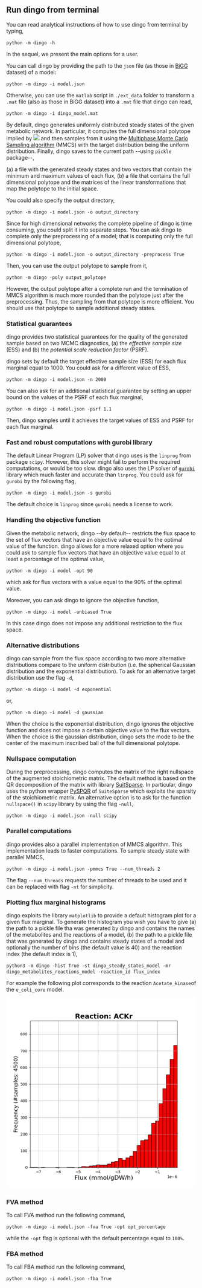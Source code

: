 ## Run dingo from terminal

You can read analytical instructions of how to use dingo from terminal by typing,

```
python -m dingo -h
```

In the sequel, we present the main options for a user.  

You can call dingo by providing the path to the `json` file (as those in [BiGG](http://bigg.ucsd.edu/models) dataset) of a model:

```
python -m dingo -i model.json
```
Otherwise, you can use the `matlab` script in `./ext_data` folder to transform a `.mat` file (also as those in BiGG dataset) into a `.mat` file that dingo can read,

```
python -m dingo -i dingo_model.mat
```

By default, dingo generates uniformly distributed steady states of the given metabolic network. In particular, it computes the full dimensional polytope implied by <img src="https://render.githubusercontent.com/render/math?math=S \cdot v=0,\ v_{lb}\leq v\leq v_{ub}"> and then samples from it using the [Multiphase Monte Carlo Sampling algorithm](https://arxiv.org/abs/2012.05503) (MMCS) with the target distribution being the uniform distribution. Finally, dingo saves to the current path --using `pickle` package--,  

(a) a file with the generated steady states and two vectors that contain the minimum and maximum values of each flux,
(b) a file that contains the full dimensional polytope and the matrices of the linear transformations that map the polytope to the initial space.

You could also specify the output directory,

```
python -m dingo -i model.json -o output_directory
```

Since for high dimensional networks the complete pipeline of dingo is time consuming, you could split it into separate steps.
You can ask dingo to complete only the preprocessing of a model; that is computing only the full dimensional polytope,

```
python -m dingo -i model.json -o output_directory -preprocess True
```

Then, you can use the output polytope to sample from it,

```
python -m dingo -poly output_polytope
```

However, the output polytope after a complete run and the termination of MMCS algorithm is much more rounded than the polytope just after the preprocessing. Thus, the sampling from that polytope is more efficient. You should use that polytope to sample additional steady states.

### Statistical guarantees

dingo provides two statistical guarantees for the quality of the generated sample based on two MCMC diagnostics, (a) the *effective sample size* (ESS)  and (b) the *potential scale reduction factor* (PSRF).  

dingo sets by default the target effective sample size (ESS) for each flux marginal equal to 1000. You could ask for a different value of ESS,

```
python -m dingo -i model.json -n 2000
```

You can also ask for an additional statistical guarantee by setting an upper bound on the values of the PSRF of each flux marginal,

```
python -m dingo -i model.json -psrf 1.1
```

Then, dingo samples until it achieves the target values of ESS and PSRF for each flux marginal.  

### Fast and robust computations with gurobi library

The default Linear Program (LP) solver that dingo uses is the `linprog` from package `scipy`. However, this solver might fail to perform the required computations, or would be too slow. dingo also uses the LP solver of [`gurobi`](https://www.gurobi.com/downloads/?campaignid=2027425882&adgroupid=77414946611&creative=406173548636&keyword=gurobi&matchtype=e&gclid=CjwKCAjwpKCDBhBPEiwAFgBzj6dqIVtvMCfl2VQEDb3t4azHbvHN5vKoqcKNtAgHC9iBTlt3kqK2aBoC7CYQAvD_BwE) library which much faster and accurate than `linprog`. You could ask for `gurobi` by the following flag,

```
python -m dingo -i model.json -s gurobi
```

The default choice is `linprog` since `gurobi` needs a license to work.



### Handling the objective function  

Given the metabolic network, dingo --by default-- restricts the flux space to the set of flux vectors that have an objective value equal to the optimal value of the function. dingo allows for a more  relaxed option where you could ask to sample flux vectors that have an objective value equal to at least a percentage of the optimal value,

```unix
python -m dingo -i model -opt 90
```

which ask for flux vectors with a value equal to the 90% of the optimal value.  



Moreover, you can ask dingo to ignore the objective function,

```
python -m dingo -i model -unbiased True
```

In this case dingo does not impose any additional restriction to the flux space.



### Alternative distributions

dingo can sample from the flux space according to two more alternative distributions compare to the uniform distribution (i.e. the spherical Gaussian distribution and the exponential distribution). To ask for an alternative target distribution use the flag `-d`,

```
python -m dingo -i model -d exponential
```

or,

```
python -m dingo -i model -d gaussian
```

When the choice is the exponential distribution, dingo ignores the objective function and does not impose a certain objective value to the flux vectors. When the choice is the gaussian distribution, dingo sets the mode to be the center of the maximum inscribed ball of the full dimensional polytope.  

### Nullspace computation

During the preprocessing, dingo computes the matrix of the right nullspace of the augmented stoichiometric matrix. The default method is based on the QR decomposition of the matrix with  library [SuitSparse](https://people.engr.tamu.edu/davis/suitesparse.html). In particular, dingo uses the python wrapper [PySPQR](https://github.com/yig/PySPQR) of `SuiteSparse` which exploits the sparsity of the stoichiometric matrix. An alternative option is to ask for the function `nullspace()` in `scipy` library by using the flag `-null`,

```
python -m dingo -i model.json -null scipy
```

### Parallel computations

dingo provides also a parallel implementation of MMCS algorithm. This implementation leads to faster computations. To sample steady state with parallel MMCS,

```
python -m dingo -i model.json -pmmcs True --num_threads 2
```

The flag `--num_threads` requests the number of threads to be used and it can be replaced with flag `-nt` for simplicity.



### Plotting flux marginal histograms

dingo exploits the library `matplotlib` to provide a default histogram plot for a given flux marginal. To generate the histogram you wish you have to give (a) the path to a pickle file tha was generated by dingo and contains the names of the metabolites and the reactions of a model, (b) the path to a pickle file that was generated by dingo and contains steady states of a model and optionally the number of bins (the default value is 40) and the reaction index (the default index is 1),

```
python3 -m dingo -hist True -st dingo_steady_states_model -mr dingo_metabolites_reactions_model -reaction_id flux_index
```

For example the following plot corresponds to the reaction `Acetate_kinase`of the `e_coli_core` model.

![histogram](doc/e_coli_flux_histogram.png)

### FVA method

To call FVA method run the following command,

```
python -m dingo -i model.json -fva True -opt opt_percentage
```

while the `-opt` flag is optional with the default percentage equal to `100%`.

### FBA method

To call FBA method run the following command,

```
python -m dingo -i model.json -fba True
```

